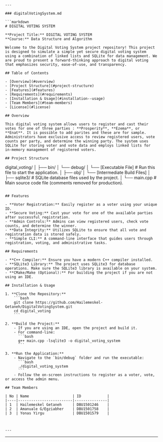 
```

---

### digitalVotingSystem.md

```markdown
# DIGITAL VOTING SYSTEM

**Project Title:** DIGITAL VOTING SYSTEM  
**Course:** Data Structure and Algorithm

Welcome to the Digital Voting System project repository! This project is designed to simulate a simple yet secure digital voting system using a combination of linked lists and SQLite for data management. We are proud to present a forward-thinking approach to digital voting that emphasizes security, ease-of-use, and transparency.

## Table of Contents

- [Overview](#overview)
- [Project Structure](#project-structure)
- [Features](#features)
- [Requirements](#requirements)
- [Installation & Usage](#installation--usage)
- [Team Members](#team-members)
- [License](#license)

## Overview

This digital voting system allows users to register and cast their votes for one of three parties : **Prosperity**, **Ezema**, or **Enat**. It is possible to add parites and these are for sample. Administrators have exclusive access to review registered users, vote counts per party, and determine the winning party. The system uses SQLite for storing voter and vote data and employs linked lists for in-memory management of registered voters.

## Project Structure

```
digital_voting/
│
├── bin/
│   └── debug/
│       └── [Executable File]     # Run this file to start the application.
│
├── obj/
│   └── [Intermediate Build Files]
│
├── sqlite3/                      # SQLite database files used by the project.
│
└── main.cpp                      # Main source code file (comments removed for production).
```

## Features

- **Voter Registration:** Easily register as a voter using your unique ID.
- **Secure Voting:** Cast your vote for one of the available parties after successful registration.
- **Admin Controls:** Admins can view registered users, check vote counts, and determine the winner.
- **Data Integrity:** Utilizes SQLite to ensure that all vote and registration data is stored safely.
- **Simple CLI:** A command-line interface that guides users through registration, voting, and administrative tasks.

## Requirements

- **C++ Compiler:** Ensure you have a modern C++ compiler installed.
- **SQLite3 Library:** The project uses SQLite3 for database operations. Make sure the SQLite3 library is available on your system.
- **CMake/Make (Optional):** For building the project if you are not using an IDE.

## Installation & Usage

1. **Clone the Repository:**
    ```bash
    git clone https://github.com/Hailemeskel-Getaneh/DigitalVotingSystem.git
    cd digital_voting
    ```

2. **Build the Project:**
    - If you are using an IDE, open the project and build it.
    - For command-line:
      ```bash
      g++ main.cpp -lsqlite3 -o digital_voting_system
      ```

3. **Run the Application:**
    - Navigate to the `bin/debug` folder and run the executable:
      ```bash
      ./digital_voting_system
      ```
    - Follow the on-screen instructions to register as a voter, vote, or access the admin menu.

## Team Members

| No | Name                    | ID            |
|----|-------------------------|---------------|
| 1  | Hailemeskel Getaneh     | DBU1501246    |
| 2  | Amanuale G/Egziabher    | DBU1501758    |
| 3  | Yonas Yirgu             | DBU1501579    |



---

```

---
